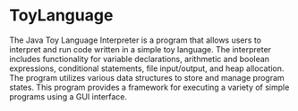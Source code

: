 # ToyLanguage
The Java Toy Language Interpreter is a program that allows users to interpret and run code written in a simple toy language. 
The interpreter includes functionality for variable declarations, arithmetic and boolean expressions, conditional statements, 
file input/output, and heap allocation. The program utilizes various data structures to store and manage program states. 
This program provides a framework for executing a variety of simple programs using a GUI interface.
